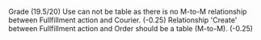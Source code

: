 Grade (19.5/20)
Use can not be table as there is no M-to-M relationship between Fullfillment action and Courier. (-0.25)
Relationship 'Create' between Fullfillment action and Order should be a table (M-to-M). (-0.25)
